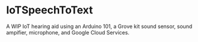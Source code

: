 # IoTSpeechToText
A WIP IoT hearing aid using an Arduino 101, a Grove kit sound sensor, sound ampifier, microphone, and Google Cloud Services. 